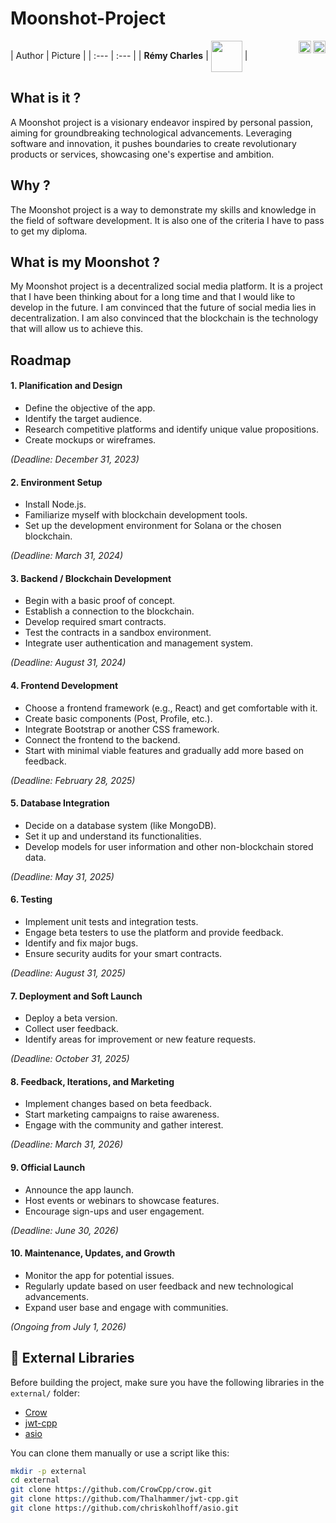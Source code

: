 # Moonshot-Project

[<img src="https://www.presse-citron.net/app/uploads/2020/06/linkedin-logo.jpg"  width="20px" align=right>](https://www.linkedin.com/in/r%C3%A9my-charles-2a8960232/)
[<img src="https://cdn.pixabay.com/photo/2022/01/30/13/33/github-6980894_1280.png" width="20" align="right">](https://github.com/RemyCHARLES)
| Author | Picture |
| :--- | :--- |
| **Rémy Charles** | <img src="https://ca.slack-edge.com/T019N8PRR7W-U0338M4B32R-2e88fca92827-512" width="50px" align=center> |

## What is it ?

A Moonshot project is a visionary endeavor inspired by personal passion, aiming for groundbreaking technological advancements. Leveraging software and innovation, it pushes boundaries to create revolutionary products or services, showcasing one's expertise and ambition.

## Why ? 

The Moonshot project is a way to demonstrate my skills and knowledge in the field of software development. It is also one of the criteria I have to pass to get my diploma.

## What is my Moonshot ?

My Moonshot project is a decentralized social media platform. It is a project that I have been thinking about for a long time and that I would like to develop in the future. I am convinced that the future of social media lies in decentralization. I am also convinced that the blockchain is the technology that will allow us to achieve this.

## Roadmap

#### 1. **Planification and Design** 

- Define the objective of the app.
- Identify the target audience.
- Research competitive platforms and identify unique value propositions.
- Create mockups or wireframes.

_(Deadline: December 31, 2023)_

#### 2. **Environment Setup** 

- Install Node.js.
- Familiarize myself with blockchain development tools.
- Set up the development environment for Solana or the chosen blockchain.

_(Deadline: March 31, 2024)_

#### 3. **Backend / Blockchain Development** 

- Begin with a basic proof of concept.
- Establish a connection to the blockchain.
- Develop required smart contracts.
- Test the contracts in a sandbox environment.
- Integrate user authentication and management system.

_(Deadline: August 31, 2024)_

#### 4. **Frontend Development** 
- Choose a frontend framework (e.g., React) and get comfortable with it.
- Create basic components (Post, Profile, etc.).
- Integrate Bootstrap or another CSS framework.
- Connect the frontend to the backend.
- Start with minimal viable features and gradually add more based on feedback.

_(Deadline: February 28, 2025)_

#### 5. **Database Integration** 
- Decide on a database system (like MongoDB).
- Set it up and understand its functionalities.
- Develop models for user information and other non-blockchain stored data.

_(Deadline: May 31, 2025)_

#### 6. **Testing** 

- Implement unit tests and integration tests.
- Engage beta testers to use the platform and provide feedback.
- Identify and fix major bugs.
- Ensure security audits for your smart contracts.
  
_(Deadline: August 31, 2025)_

#### 7. **Deployment and Soft Launch** 

- Deploy a beta version.
- Collect user feedback.
- Identify areas for improvement or new feature requests.

_(Deadline: October 31, 2025)_

#### 8. **Feedback, Iterations, and Marketing** 

- Implement changes based on beta feedback.
- Start marketing campaigns to raise awareness.
- Engage with the community and gather interest.
  
_(Deadline: March 31, 2026)_

#### 9. **Official Launch** 

- Announce the app launch.
- Host events or webinars to showcase features.
- Encourage sign-ups and user engagement.

_(Deadline: June 30, 2026)_

#### 10. **Maintenance, Updates, and Growth** 
- Monitor the app for potential issues.
- Regularly update based on user feedback and new technological advancements.
- Expand user base and engage with communities.

_(Ongoing from July 1, 2026)_

## 🔧 External Libraries

Before building the project, make sure you have the following libraries in the `external/` folder:

- [Crow](https://github.com/CrowCpp/crow)
- [jwt-cpp](https://github.com/Thalhammer/jwt-cpp)
- [asio](https://think-async.com/Asio/)

You can clone them manually or use a script like this:

```bash
mkdir -p external
cd external
git clone https://github.com/CrowCpp/crow.git
git clone https://github.com/Thalhammer/jwt-cpp.git
git clone https://github.com/chriskohlhoff/asio.git
